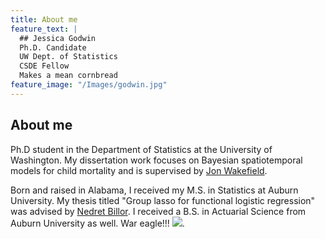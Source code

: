 ```yaml
---
title: About me
feature_text: |
  ## Jessica Godwin
  Ph.D. Candidate
  UW Dept. of Statistics
  CSDE Fellow
  Makes a mean cornbread
feature_image: "/Images/godwin.jpg"
---
```


## About me
Ph.D student in the Department of Statistics at the University of Washington. My dissertation work focuses on Bayesian spatiotemporal models for child mortality and is supervised by [Jon Wakefield](https://faculty.washington.edu/jonno/).

Born and raised in Alabama, I received my M.S. in Statistics at Auburn University. My thesis titled "Group lasso for functional logistic regression" was advised by [Nedret Billor](http://webhome.auburn.edu/~billone/). I received a B.S. in Actuarial Science from Auburn University as well. War eagle!!! 
![]("Images/AU.jpg").
